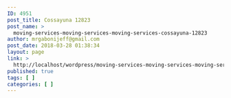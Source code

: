 ```yaml
---
ID: 4951
post_title: Cossayuna 12823
post_name: >
  moving-services-moving-services-moving-services-cossayuna-12823
author: mrgabonijeff@gmail.com
post_date: 2018-03-28 01:38:34
layout: page
link: >
  http://localhost/wordpress/moving-services-moving-services-moving-services-cossayuna-12823/
published: true
tags: [ ]
categories: [ ]
---
```

